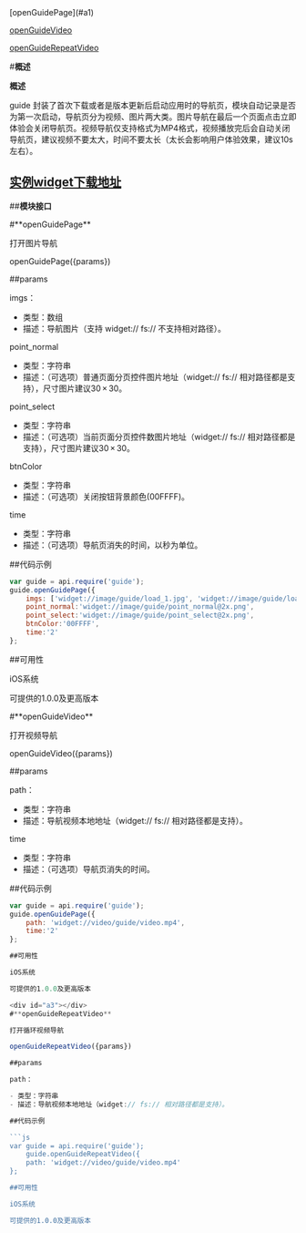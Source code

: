 

<div class="outline">
[openGuidePage](#a1)

[openGuideVideo](#a2)

[openGuideRepeatVideo](#a2)
</div>

#**概述**

**概述**

guide 封装了首次下载或者是版本更新后启动应用时的导航页，模块自动记录是否为第一次启动，导航页分为视频、图片两大类。图片导航在最后一个页面点击立即体验会关闭导航页。视频导航仅支持格式为MP4格式，视频播放完后会自动关闭导航页，建议视频不要太大，时间不要太长（太长会影响用户体验效果，建议10s左右）。

## [实例widget下载地址](https://codeload.github.com/xiaoyang521style/guide/zip/master)

##**模块接口**
    
<div id="a1"></div>
#**openGuidePage**

打开图片导航

openGuidePage({params})

##params

imgs：

- 类型：数组
- 描述：导航图片（支持 widget:// fs:// 不支持相对路径）。

point_normal

- 类型：字符串
- 描述：（可选项）普通页面分页控件图片地址（widget:// fs:// 相对路径都是支持），尺寸图片建议30 × 30。

point_select

- 类型：字符串
- 描述：（可选项）当前页面分页控件数图片地址（widget:// fs:// 相对路径都是支持），尺寸图片建议30 × 30。

btnColor

- 类型：字符串
- 描述：（可选项）关闭按钮背景颜色(00FFFF)。

time

- 类型：字符串
- 描述：（可选项）导航页消失的时间，以秒为单位。

##代码示例

```js
var guide = api.require('guide');
guide.openGuidePage({
    imgs: ['widget://image/guide/load_1.jpg', 'widget://image/guide/load_2.jpg', 'widget://image/guide/load_3.jpg'],
    point_normal:'widget://image/guide/point_normal@2x.png',
    point_select:'widget://image/guide/point_select@2x.png',
    btnColor:'00FFFF',
    time:'2'
};
```
##可用性

iOS系统

可提供的1.0.0及更高版本

<div id="a2"></div>
#**openGuideVideo**

打开视频导航

openGuideVideo({params})

##params

path：

- 类型：字符串
- 描述：导航视频本地地址（widget:// fs:// 相对路径都是支持）。

time

- 类型：字符串
- 描述：（可选项）导航页消失的时间。

##代码示例

```js
var guide = api.require('guide');
guide.openGuidePage({
    path: 'widget://video/guide/video.mp4',
    time:'2'
};

##可用性

iOS系统

可提供的1.0.0及更高版本

<div id="a3"></div>
#**openGuideRepeatVideo**

打开循环视频导航

openGuideRepeatVideo({params})

##params

path：

- 类型：字符串
- 描述：导航视频本地地址（widget:// fs:// 相对路径都是支持）。

##代码示例

```js
var guide = api.require('guide');
    guide.openGuideRepeatVideo({
    path: 'widget://video/guide/video.mp4'
};

##可用性

iOS系统

可提供的1.0.0及更高版本




